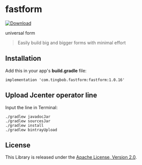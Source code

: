 # fastform
[ ![Download](https://api.bintray.com/packages/tingbob/maven/fastform/images/download.svg) ](https://bintray.com/tingbob/maven/fastform/_latestVersion)

universal form
> Easily build big and bigger forms with minimal effort

## Installation
Add this in your app's **build.gradle** file:
```
implementation 'com.tingbob.fastform:fastform:1.0.16'
```
## Upload Jcenter operator line
Input the line in Terminal:
```
./gradlew javadocJar
./gradlew sourcesJar
./gradlew install
./gradlew bintrayUpload
```

License
-----------------
This Library is released under the [Apache License, Version 2.0](http://www.apache.org/licenses/LICENSE-2.0).
